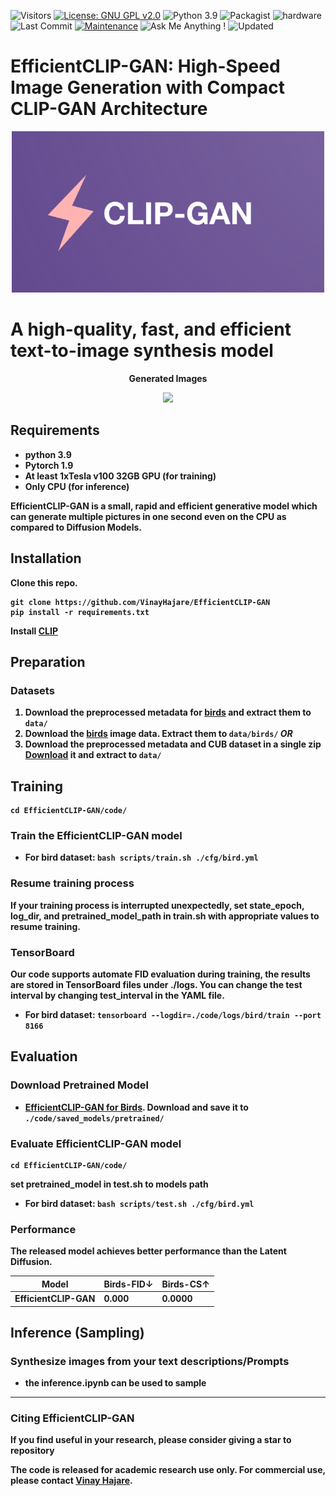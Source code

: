 ![Visitors](https://badges.pufler.dev/visits/VinayHajare/EfficientCLIP-GAN) 
[![License: GNU GPL v2.0](https://img.shields.io/badge/License-GPL_v2-blue.svg)](https://www.gnu.org/licenses/old-licenses/gpl-2.0.en.html)
![Python 3.9](https://img.shields.io/badge/python-3.9-green.svg)
![Packagist](https://img.shields.io/badge/Pytorch-1.9.0-red.svg)
![hardware](https://img.shields.io/badge/GPU-CPU-1abc9c.svg)
![Last Commit](https://img.shields.io/github/last-commit/VinayHajare/EfficientCLIP-GAN)
[![Maintenance](https://img.shields.io/badge/Maintained%3F-yes-blue.svg)]((https://github.com/VinayHajare/EfficientCLIP-GAN/graphs/commit-activity))
![Ask Me Anything !](https://img.shields.io/badge/Ask%20me-anything-1a009c.svg)
![Updated](https://badges.pufler.dev/updated/VinayHajare/EfficientCLIP-GAN) 
# EfficientCLIP-GAN: High-Speed Image Generation with Compact CLIP-GAN Architecture

<p align="center">
    <img src="Logo.png" width="500px"/>
</p>

# A high-quality, fast, and efficient text-to-image synthesis model


<p align="center">
<b>Generated Images
</p>
<p align="center">
    <img src="Samples.png"/>
</p>


## Requirements
- python 3.9
- Pytorch 1.9
- At least 1xTesla v100 32GB GPU (for training)
- Only CPU (for inference) 


EfficientCLIP-GAN is a small, rapid and efficient generative model which can generate multiple pictures in one second even on the CPU as compared to Diffusion Models.
## Installation

Clone this repo.
```
git clone https://github.com/VinayHajare/EfficientCLIP-GAN
pip install -r requirements.txt
```
Install [CLIP](https://github.com/openai/CLIP)

## Preparation
### Datasets
1. Download the preprocessed metadata for [birds](#)  and extract them to `data/`
2. Download the [birds](https://www.vision.caltech.edu/datasets/cub_200_2011/) image data. Extract them to `data/birds/`
***OR***
1. Download the preprocessed metadata and CUB dataset in a single zip [Download](https://drive.google.com/drive/folders/1DLIf_iMvq_qLRn8881WH6KXKHlS_KH5V?usp=sharing) it and extract to `data/`

## Training
  ```
  cd EfficientCLIP-GAN/code/
  ```
### Train the EfficientCLIP-GAN model
  - For bird dataset: `bash scripts/train.sh ./cfg/bird.yml`

### Resume training process
If your training process is interrupted unexpectedly, set **state_epoch**, **log_dir**, and **pretrained_model_path** in train.sh with appropriate values to resume training.

### TensorBoard
Our code supports automate FID evaluation during training, the results are stored in TensorBoard files under ./logs. You can change the test interval by changing **test_interval** in the YAML file.

  - For bird dataset: `tensorboard --logdir=./code/logs/bird/train --port 8166`


## Evaluation

### Download Pretrained Model
- [EfficientCLIP-GAN for Birds](#). Download and save it to `./code/saved_models/pretrained/`

### Evaluate EfficientCLIP-GAN model

  ```
  cd EfficientCLIP-GAN/code/
  ```
set **pretrained_model** in test.sh to models path
- For bird dataset: `bash scripts/test.sh ./cfg/bird.yml`


### Performance
The released model achieves better performance than the Latent Diffusion.


| Model            | Birds-FID↓ | Birds-CS↑  |
| ---------------- | ---------- | ---------- | 
| EfficientCLIP-GAN| 0.000      | 0.0000     |



## Inference (Sampling)
  
### Synthesize images from your text descriptions/Prompts 
  - the inference.ipynb can be used to sample

---
### Citing EfficientCLIP-GAN

If you find  useful in your research, please consider giving a star to repository

The code is released for academic research use only. For commercial use, please contact [Vinay Hajare](https://vinayhajare.engineer).



